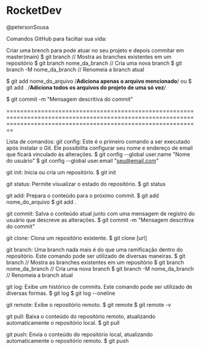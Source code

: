 # RocketDev
@petersonSousa


Comandos GitHub para faciltar sua vida:

      
Criar uma brench para pode atuar no seu projeto e depois commitar em master(main)
$ git branch // Mostra as branches existentes em um repositório
$ git branch nome_da_branch // Cria uma nova branch
$ git branch -M nome_da_branch // Renomeia a branch atual


$ git add nome_do_arquivo /**Adiciona apenas o arquivo mencionado**/ ou
$ git add . /**Adiciona todos os arquivos do projeto de uma só vez**/

$ git commit -m "Mensagem descritiva do commit"

====================================================================================================================================================================

Lista de comandos: 
git config: Este é o primeiro comando a ser executado após instalar o Git. Ele possibilita configurar seu nome e endereço de email que ficará vinculado às alterações.
$ git config --global user.name "Nome do usuário"
$ git config --global user.email "seu@email.com"

git init: Inicia ou cria um repositório.
$ git init

git status: Permite visualizar o estado do repositório.
$ git status

git add: Prepara o conteúdo para o próximo commit.
$ git add nome_do_arquivo
$ git add .

git commit: Salva o conteúdo atual junto com uma mensagem de registro do usuário que descreve as alterações.
$ git commit -m "Mensagem descritiva do commit"

git clone: Clona um repositório existente.
$ git clone [url]

git branch: Uma branch nada mais é do que uma ramificação dentro do repositório. Este comando pode ser utilizado de diversas maneiras.
$ git branch // Mostra as branches existentes em um repositório
$ git branch nome_da_branch // Cria uma nova branch
$ git branch -M nome_da_branch // Renomeia a branch atual

git log: Exibe um histórico de commits. Este comando pode ser utilizado de diversas formas.
$ git log
$ git log --oneline

git remote: Exibe o repositório remoto.
$ git remote
$ git remote -v

git pull: Baixa o conteúdo do repositório remoto, atualizando automaticamente o repositório local.
$ git pull

git push: Envia o conteúdo do repositório local, atualizando automaticamente o repositório remoto.
$ git push